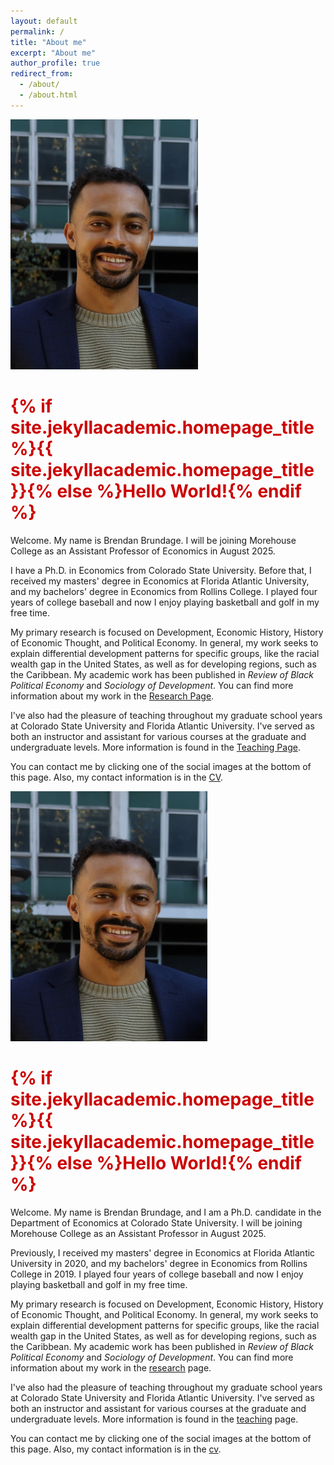 ```yaml
---
layout: default
permalink: /
title: "About me"
excerpt: "About me"
author_profile: true
redirect_from: 
  - /about/
  - /about.html
---
```


<!-- Google tag (gtag.js) -->
<script async src="https://www.googletagmanager.com/gtag/js?id=G-ETZN97YVKW"></script>
<script>
  window.dataLayer = window.dataLayer || [];
  function gtag(){dataLayer.push(arguments);}
  gtag('js', new Date());

  gtag('config', 'G-ETZN97YVKW');
</script>
<script>google-site-verification=bKEzMH2xFq-SywbK9y8bpG7WNI66nh2GeDoxAJ80Oho</script>

<div class="about-container">
  <img src="assets/css/headshot.png" alt="My photo" class="profile-pic" width="300" height="400">
  <div class="about-text">
    <h1 style="color: #cc0000;">{% if site.jekyllacademic.homepage_title %}{{ site.jekyllacademic.homepage_title }}{% else %}Hello World!{% endif %}</h1> 
  <p>  Welcome. My name is Brendan Brundage. I will be joining Morehouse College as an Assistant Professor of Economics in August 2025. 
</p>
    
 <p>   
I have a Ph.D. in Economics from Colorado State University. Before that, I received my masters' degree in Economics at Florida Atlantic University, and my bachelors' degree in Economics from Rollins College. I played four years of college baseball and now I enjoy playing basketball and golf in my free time.
</p>
    
<p>
My primary research is focused on Development, Economic History, History of Economic Thought, and Political Economy. In general, my work seeks to explain differential development patterns for specific groups, like the racial wealth gap in the United States, as well as for developing regions, such as the Caribbean. My academic work has been published in <em>Review of Black Political Economy</em> and <em>Sociology of Development</em>. You can find more information about my work in the <a href="https://brendanbrundage.github.io/research/">Research Page</a>.
</p>

<p>
I've also had the pleasure of teaching throughout my graduate school years at Colorado State University and Florida Atlantic University. I've served as both an instructor and assistant for various courses at the graduate and undergraduate levels. More information is found in the <a href="https://brendanbrundage.github.io/teaching/">Teaching Page</a>.
</p>

<p>
You can contact me by clicking one of the social images at the bottom of this page. Also, my contact information is in the <a href="https://brendanbrundage.github.io/files/Brundage_CV.pdf">CV</a>. </p>

</div>
</div>
<img src="assets/css/headshot.png" width="315" height="400">

<h1 style="color: #cc0000;">{% if site.jekyllacademic.homepage_title %}{{ site.jekyllacademic.homepage_title }}{% else %}Hello World!{% endif %}</h1> 

Welcome. My name is Brendan Brundage, and I am a Ph.D. candidate in the Department of Economics at Colorado State University. I will be joining Morehouse College as an Assistant Professor in August 2025. 

Previously, I received my masters' degree in Economics at Florida Atlantic University in 2020, and my bachelors' degree in Economics from Rollins College in 2019. I played four years of college baseball and now I enjoy playing basketball and golf in my free time.

My primary research is focused on Development, Economic History, History of Economic Thought, and Political Economy. In general, my work seeks to explain differential development patterns for specific groups, like the racial wealth gap in the United States, as well as for developing regions, such as the Caribbean. My academic work has been published in *Review of Black Political Economy* and *Sociology of Development*. You can find more information about my work in the [research](research) page.

I've also had the pleasure of teaching throughout my graduate school years at Colorado State University and Florida Atlantic University. I've served as both an instructor and assistant for various courses at the graduate and undergraduate levels. More information is found in the [teaching](teaching) page.

You can contact me by clicking one of the social images at the bottom of this page. Also, my contact information is in the [cv](cv).
